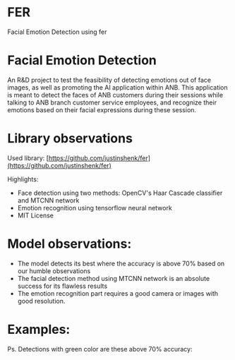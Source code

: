 # FER
Facial Emotion Detection using fer


# Facial Emotion Detection

An R&amp;D project to test the feasibility of detecting emotions out of face images, as well as promoting the AI application within ANB. This application is meant to detect the faces of ANB customers during their sessions while talking to ANB branch customer service employees, and recognize their emotions based on their facial expressions during these session.

# Library observations

Used library: [https://github.com/justinshenk/fer](https://github.com/justinshenk/fer)

Highlights:

- Face detection using two methods: OpenCV&#39;s Haar Cascade classifier and MTCNN network
- Emotion recognition using tensorflow neural network
- MIT License

# Model observations:

- The model detects its best where the accuracy is above 70% based on our humble observations
- The facial detection method using MTCNN network is an absolute success for its flawless results
- The emotion recognition part requires a good camera or images with good resolution.

# Examples:

Ps. Detections with green color are these above 70% accuracy:

